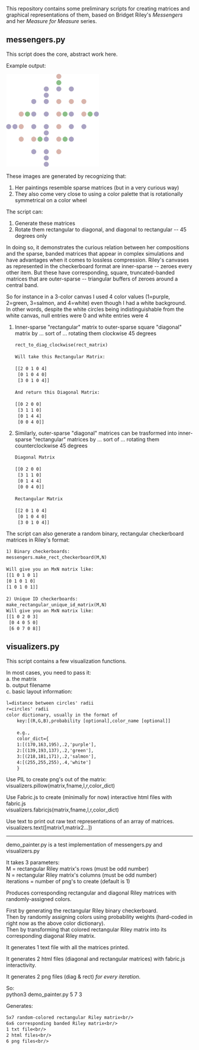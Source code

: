 This repository contains some preliminary scripts for creating matrices and graphical representations of them, based on Bridget Riley's _Messengers_ and her _Measure for Measure_ series.

## messengers.py

This script does the core, abstract work here.

Example output:

<img src="https://github.com/JohnMulligan/riley/raw/master/sample%20outputs/natgallery/R-d-4.jpg" width="250">

These images are generated by recognizing that:

1. Her paintings resemble sparse matrices (but in a very curious way) 
3. They also come very close to using a color palette that is rotationally symmetrical on a color wheel

The script can:

1. Generate these matrices
2. Rotate them rectangular to diagonal, and diagonal to rectangular -- 45 degrees only

In doing so, it demonstrates the curious relation between her compositions and the sparse, banded matrices that appear in complex simulations and have advantages when it comes to lossless compression. Riley's canvases as represented in the checkerboard format are inner-sparse -- zeroes every other item. But these have corresponding, square, truncated-banded matrices that are outer-sparse -- triangular buffers of zeroes around a central band.

So for instance in a 3-color canvas I used 4 color values (1=purple, 2=green, 3=salmon, and 4=white) even though I had a white background.<br/>
In other words, despite the white circles being indistinguishable from the white canvas, null entries were 0 and white entries were 4

1) Inner-sparse "rectangular" matrix to outer-sparse square "diagonal" matrix by ... sort of ... rotating them clockwise 45 degrees

	```
	rect_to_diag_clockwise(rect_matrix)
	
	Will take this Rectangular Matrix:
	
	[[2 0 1 0 4]
	 [0 1 0 4 0]
	 [3 0 1 0 4]]
	 
	And return this Diagonal Matrix:
	
	[[0 2 0 0]
	 [3 1 1 0]
	 [0 1 4 4]
	 [0 0 4 0]]
	 ```

2) Similarly, outer-sparse "diagonal" matrices can be trasformed into inner-sparse "rectangular" matrices by ... sort of ... rotating them counterclockwise 45 degrees
	
	```
	Diagonal Matrix
	
	[[0 2 0 0]
	 [3 1 1 0]
	 [0 1 4 4]
	 [0 0 4 0]]
	 
	Rectangular Matrix
	
	[[2 0 1 0 4]
	 [0 1 0 4 0]
	 [3 0 1 0 4]]
	 ```

The script can also generate a random binary, rectangular checkerboard matrices in Riley's format:
	
	1) Binary checkerboards:
	messengers.make_rect_checkerboard(M,N)

	Will give you an MxN matrix like:
	[[1 0 1 0 1]
	[0 1 0 1 0]
	[1 0 1 0 1]]

	2) Unique ID checkerboards:
	make_rectangular_unique_id_matrix(M,N)
	Will give you an MxN matrix like:
	[[1 0 2 0 3]
	 [0 4 0 5 0]
	 [6 0 7 0 8]]


## visualizers.py

This script contains a few visualization functions.<br/>

In most cases, you need to pass it:<br/>
a. the matrix<br/>
b. output filename<br/>
c. basic layout information:<br/>

	l=distance between circles' radii
	r=circles' radii
	color dictionary, usually in the format of
		key:[(R,G,B),probability [optional],color_name [optional]]

		e.g.,
		color_dict={
		1:[(170,163,195),.2,'purple'],
		2:[(139,193,137),.2,'green'],
		3:[(218,181,171),.2,'salmon'],
		4:[(255,255,255),.4,'white']
		}



Use PIL to create png's out of the matrix:<br/>
visualizers.pillow(matrix,fname,l,r,color_dict)

Use Fabric.js to create (minimally for now) interactive html files with fabric.js<br/>
visualizers.fabricjs(matrix,fname,l,r,color_dict)

Use text to print out raw text representations of an array of matrices.<br/>
visualizers.text([matrix1,matrix2...])


-------------------
demo_painter.py is a test implementation of messengers.py and visualizers.py

It takes 3 parameters:<br/>
M = rectangular Riley matrix's rows (must be odd number)<br/>
N = rectangular Riley matrix's columns (must be odd number)<br/>
iterations = number of png's to create (default is 1)

Produces corresponding rectangular and diagonal Riley matrices with randomly-assigned colors.

First by generating the rectangular Riley binary checkerboard.<br/>
Then by randomly assigning colors using probability weights (hard-coded in right now as the above color dictionary).<br/>
Then by transforming that colored rectangular Riley matrix into its corresponding diagonal Riley matrix.

It generates 1 text file with all the matrices printed.

It generates 2 html files (diagonal and rectangular matrices) with fabric.js interactivity.

It generates 2 png files (diag & rect) *for every iteration*.

So:<br/>
python3 demo_painter.py 5 7 3<br/>

Generates:
	
	5x7 random-colored rectangular Riley matrix<br/>
	6x6 corresponding banded Riley matrix<br/>
	1 txt file<br/>
	2 html files<br/>
	6 png files<br/>


